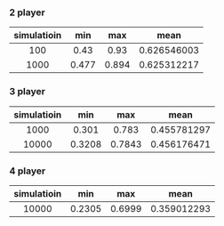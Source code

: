 ### 2 player
| simulatioin | min | max | mean |
|:-----------:|:---:|:----:|:---:|
| 100  | 0.43  | 0.93  | 0.626546003 |
| 1000 | 0.477 | 0.894 | 0.625312217 |

### 3 player
| simulatioin | min | max | mean |
|:-----------:|:---:|:----:|:---:|
| 1000  | 0.301  | 0.783  | 0.455781297 |
| 10000 | 0.3208 | 0.7843 | 0.456176471 |

### 4 player
| simulatioin | min | max | mean |
|:-----------:|:---:|:----:|:---:|
| 10000 | 0.2305 | 0.6999 | 0.359012293 |
